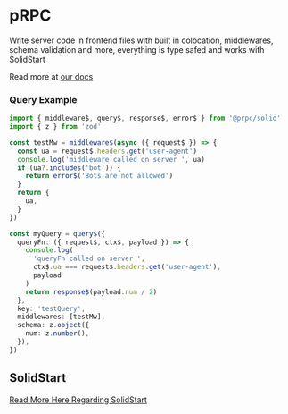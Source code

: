 # pRPC

Write server code in frontend files with built in colocation, middlewares, schema validation and more, everything is type safed and works with SolidStart

Read more at [our docs](https://prpc.vercel.app)

### Query Example

```ts
import { middleware$, query$, response$, error$ } from '@prpc/solid'
import { z } from 'zod'

const testMw = middleware$(async ({ request$ }) => {
  const ua = request$.headers.get('user-agent')
  console.log('middleware called on server ', ua)
  if (ua?.includes('bot')) {
    return error$('Bots are not allowed')
  }
  return {
    ua,
  }
})

const myQuery = query$({
  queryFn: ({ request$, ctx$, payload }) => {
    console.log(
      'queryFn called on server ',
      ctx$.ua === request$.headers.get('user-agent'),
      payload
    )
    return response$(payload.num / 2)
  },
  key: 'testQuery',
  middlewares: [testMw],
  schema: z.object({
    num: z.number(),
  }),
})
```

## SolidStart

[Read More Here Regarding SolidStart](https://prpc.vercel.app/solid/install)
